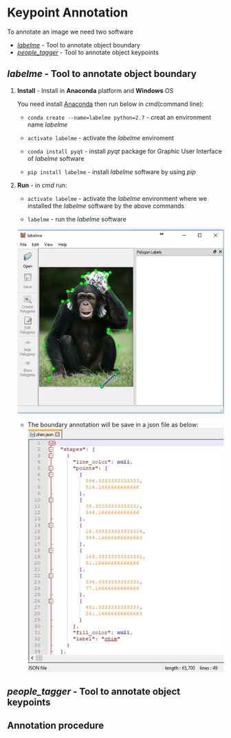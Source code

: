 # Keypoint Annotation
To annotate an image we need two software
* [*labelme*](https://pypi.python.org/pypi/labelme) - Tool to annotate object boundary
* [*people_tagger*](https://www2.eecs.berkeley.edu/Research/Projects/CS/vision/shape/hat/) - Tool to annotate object keypoints

## *labelme* - Tool to annotate object boundary
1. **Install** - Install in **Anaconda** platform and **Windows** OS

      You need install [Anaconda](https://www.anaconda.com/download/) then run below in *cmd*(command line):

      * `conda create --name=labelme python=2.7` - creat an environment name *labelme*

      * `activate labelme` - activate the *labelme* enviroment

      * `conda install pyqt` - install *pyqt* package for Graphic User Interface of *labelme* software

      * `pip install labelme` - install *labelme* software by using *pip*

2. **Run** - in *cmd* run:

      * `activate labelme` - activate the *labelme* environment where we installed the *labelme* software by the above commands

      * `labelme` - run the *labelme* software
   
      ![labelme GUI](example_images/labelme.JPG)
      
      * The boundary annotation will be save in a json file as below:
      ![labelme json file example](example_images/boundary_json.JPG)
      

## *people_tagger* - Tool to annotate object keypoints

## Annotation procedure

